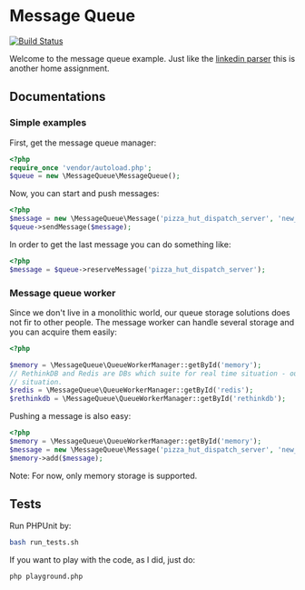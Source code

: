 # Message Queue

[![Build Status](https://travis-ci.org/RoySegall/message_queue.svg?branch=master)](https://travis-ci.org/RoySegall/message_queue)


Welcome to the message queue example. Just like the [linkedin parser](https://github.com/RoySegall/linkedin-python-parser)
this is another home assignment.

## Documentations

### Simple examples
First, get the message queue manager:

```php
<?php
require_once 'vendor/autoload.php';
$queue = new \MessageQueue\MessageQueue();
```

Now, you can start and push messages:
```php
<?php
$message = new \MessageQueue\Message('pizza_hut_dispatch_server', 'new_order', 'actions', 'Pizza with Pineapple');
$queue->sendMessage($message);
```

In order to get the last message you can do something like:
```php
<?php
$message = $queue->reserveMessage('pizza_hut_dispatch_server');
```

### Message queue worker
Since we don't live in a monolithic world, our queue storage solutions does not
fir to other people.
The message worker can handle several storage and you can acquire them easily:
```php
<?php

$memory = \MessageQueue\QueueWorkerManager::getById('memory');
// RethinkDB and Redis are DBs which suite for real time situation - our
// situation.
$redis = \MessageQueue\QueueWorkerManager::getById('redis');
$rethinkdb = \MessageQueue\QueueWorkerManager::getById('rethinkdb');
```

Pushing a message is also easy:
```php
<?php
$memory = \MessageQueue\QueueWorkerManager::getById('memory');
$message = new \MessageQueue\Message('pizza_hut_dispatch_server', 'new_order', 'actions', 'Pizza with Pineapple');
$memory->add($message);
```

Note: For now, only memory storage is supported.

## Tests
Run PHPUnit by:
```bash
bash run_tests.sh
```

If you want to play with the code, as I did, just do:
```bash
php playground.php
```

